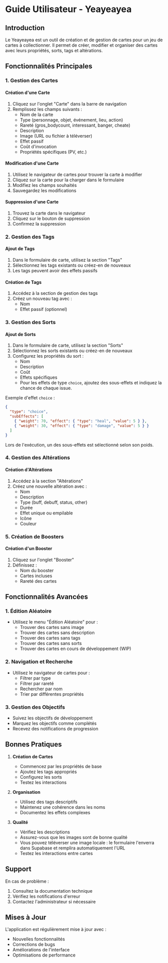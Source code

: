 # Guide Utilisateur - Yeayeayea

## Introduction

Le Yeayeayea est un outil de création et de gestion de cartes pour un jeu de cartes à collectionner. Il permet de créer, modifier et organiser des cartes avec leurs propriétés, sorts, tags et altérations.

## Fonctionnalités Principales

### 1. Gestion des Cartes

#### Création d'une Carte
1. Cliquez sur l'onglet "Carte" dans la barre de navigation
2. Remplissez les champs suivants :
   - Nom de la carte
   - Type (personnage, objet, événement, lieu, action)
   - Rareté (gros_bodycount, interessant, banger, cheate)
   - Description
   - Image (URL ou fichier à téléverser)
   - Effet passif
   - Coût d'invocation
   - Propriétés spécifiques (PV, etc.)

#### Modification d'une Carte
1. Utilisez le navigateur de cartes pour trouver la carte à modifier
2. Cliquez sur la carte pour la charger dans le formulaire
3. Modifiez les champs souhaités
4. Sauvegardez les modifications

#### Suppression d'une Carte
1. Trouvez la carte dans le navigateur
2. Cliquez sur le bouton de suppression
3. Confirmez la suppression

### 2. Gestion des Tags

#### Ajout de Tags
1. Dans le formulaire de carte, utilisez la section "Tags"
2. Sélectionnez les tags existants ou créez-en de nouveaux
3. Les tags peuvent avoir des effets passifs

#### Création de Tags
1. Accédez à la section de gestion des tags
2. Créez un nouveau tag avec :
   - Nom
   - Effet passif (optionnel)

### 3. Gestion des Sorts

#### Ajout de Sorts
1. Dans le formulaire de carte, utilisez la section "Sorts"
2. Sélectionnez les sorts existants ou créez-en de nouveaux
3. Configurez les propriétés du sort :
   - Nom
   - Description
   - Coût
   - Effets spécifiques
   - Pour les effets de type `choice`, ajoutez des sous-effets et indiquez la chance de chaque issue.

Exemple d'effet `choice` :

```json
{
  "type": "choice",
  "subEffects": [
    { "weight": 70, "effect": { "type": "heal", "value": 5 } },
    { "weight": 30, "effect": { "type": "damage", "value": 5 } }
  ]
}
```
Lors de l'exécution, un des sous-effets est sélectionné selon son poids.

### 4. Gestion des Altérations

#### Création d'Altérations
1. Accédez à la section "Altérations"
2. Créez une nouvelle altération avec :
   - Nom
   - Description
   - Type (buff, debuff, status, other)
   - Durée
   - Effet unique ou empilable
   - Icône
   - Couleur

### 5. Création de Boosters

#### Création d'un Booster
1. Cliquez sur l'onglet "Booster"
2. Définissez :
   - Nom du booster
   - Cartes incluses
   - Rareté des cartes

## Fonctionnalités Avancées

### 1. Édition Aléatoire
- Utilisez le menu "Édition Aléatoire" pour :
  - Trouver des cartes sans image
  - Trouver des cartes sans description
  - Trouver des cartes sans tags
  - Trouver des cartes sans sorts
  - Trouver des cartes en cours de développement (WIP)

### 2. Navigation et Recherche
- Utilisez le navigateur de cartes pour :
  - Filtrer par type
  - Filtrer par rareté
  - Rechercher par nom
  - Trier par différentes propriétés

### 3. Gestion des Objectifs
- Suivez les objectifs de développement
- Marquez les objectifs comme complétés
- Recevez des notifications de progression

## Bonnes Pratiques

1. **Création de Cartes**
   - Commencez par les propriétés de base
   - Ajoutez les tags appropriés
   - Configurez les sorts
   - Testez les interactions

2. **Organisation**
   - Utilisez des tags descriptifs
   - Maintenez une cohérence dans les noms
   - Documentez les effets complexes

3. **Qualité**
   - Vérifiez les descriptions
   - Assurez-vous que les images sont de bonne qualité
   - Vous pouvez téléverser une image locale : le formulaire l'enverra dans Supabase et remplira automatiquement l'URL
   - Testez les interactions entre cartes

## Support

En cas de problème :
1. Consultez la documentation technique
2. Vérifiez les notifications d'erreur
3. Contactez l'administrateur si nécessaire

## Mises à Jour

L'application est régulièrement mise à jour avec :
- Nouvelles fonctionnalités
- Corrections de bugs
- Améliorations de l'interface
- Optimisations de performance 
